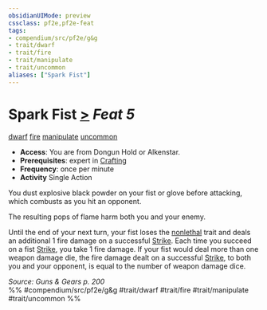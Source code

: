 ```yaml
---
obsidianUIMode: preview
cssclass: pf2e,pf2e-feat
tags:
- compendium/src/pf2e/g&g
- trait/dwarf
- trait/fire
- trait/manipulate
- trait/uncommon
aliases: ["Spark Fist"]
---
```

# Spark Fist  [>](../../Rules/core-rulebook/chapter-9-playing-the-game.md#Actions "Single Action") *Feat 5*  
[dwarf](../../Rules/traits/dwarf.md)  [fire](../../Rules/traits/fire.md)  [manipulate](../../Rules/traits/manipulate.md)  [uncommon](../../Rules/traits/uncommon.md)  

- **Access**: You are from Dongun Hold or Alkenstar.
- **Prerequisites**: expert in [Crafting](../skills.md#Crafting)
- **Frequency**: once per minute
- **Activity** Single Action

You dust explosive black powder on your fist or glove before attacking, which combusts as you hit an opponent.

The resulting pops of flame harm both you and your enemy.

Until the end of your next turn, your fist loses the [nonlethal](../../Rules/traits/nonlethal.md) trait and deals an additional 1 fire damage on a successful [Strike](../../Rules/actions/strike.md). Each time you succeed on a fist [Strike](../../Rules/actions/strike.md), you take 1 fire damage. If your fist would deal more than one weapon damage die, the fire damage dealt on a successful [Strike](../../Rules/actions/strike.md), to both you and your opponent, is equal to the number of weapon damage dice.

*Source: Guns & Gears p. 200*  
%% #compendium/src/pf2e/g&g #trait/dwarf #trait/fire #trait/manipulate #trait/uncommon %%